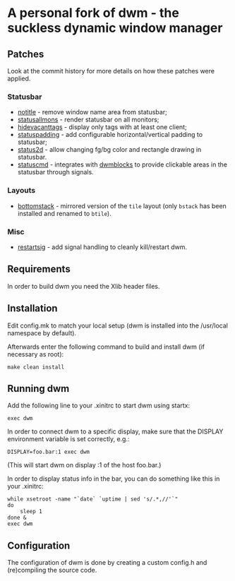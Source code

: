 # A personal fork of dwm - the suckless dynamic window manager

## Patches

Look at the commit history for more details on how these patches were
applied.

### Statusbar

+ [notitle](https://dwm.suckless.org/patches/notitle/) - remove window
  name area from statusbar;
+ [statusallmons](https://dwm.suckless.org/patches/statusallmons/) -
  render statusbar on all monitors;
+ [hidevacanttags](https://dwm.suckless.org/patches/hide_vacant_tags/) -
  display only tags with at least one client;
+ [statuspadding](https://dwm.suckless.org/patches/statuspadding/) - add
  configurable horizontal/vertical padding to statusbar;
+ [status2d](https://dwm.suckless.org/patches/status2d/) - allow
  changing fg/bg color and rectangle drawing in statusbar.
+ [statuscmd](https://dwm.suckless.org/patches/statuscmd/) - integrates
  with [dwmblocks](https://git.dyamon.me/dwmblocks) to provide clickable
  areas in the statusbar through signals.

### Layouts

+ [bottomstack](https://dwm.suckless.org/patches/bottomstack/) -
  mirrored version of the `tile` layout (only `bstack` has been
  installed and renamed to `btile`).

### Misc

+ [restartsig](https://dwm.suckless.org/patches/restartsig/) - add
  signal handling to cleanly kill/restart dwm.

Requirements
------------
In order to build dwm you need the Xlib header files.


Installation
------------
Edit config.mk to match your local setup (dwm is installed into
the /usr/local namespace by default).

Afterwards enter the following command to build and install dwm (if
necessary as root):

    make clean install


Running dwm
-----------
Add the following line to your .xinitrc to start dwm using startx:

    exec dwm

In order to connect dwm to a specific display, make sure that
the DISPLAY environment variable is set correctly, e.g.:

    DISPLAY=foo.bar:1 exec dwm

(This will start dwm on display :1 of the host foo.bar.)

In order to display status info in the bar, you can do something
like this in your .xinitrc:

    while xsetroot -name "`date` `uptime | sed 's/.*,//'`"
    do
    	sleep 1
    done &
    exec dwm


Configuration
-------------
The configuration of dwm is done by creating a custom config.h
and (re)compiling the source code.
